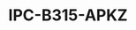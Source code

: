 ---
title: "IPC-B315-APKZ"
description: "5MP HD VF Bullet Network Camera"
image: "/images/categories/products/accessories/BAT-LA5800/BAT-LA58002.png"
images:
  - url: "/images/categories/products/accessories/BAT-LA5800/BAT-LA58002.png"
    caption: "Front view"
features:
  - Day/night functionality
  - Smart IR, up to 50m (164ft) IR distance
  - Optical glass window with higher light transmittance
  - IR anti-reflection window to increase the infrared transmittance
  - 2D/3D DNR (Digital Noise Reduction)
  - Built-in Mic
  - Ultra 265, H.265, H.264, MJPEG
  - ROI (Region of Interest)
  - ONVIF Conformance
  - Wide temperature range:- -30°C ~ 60°C (-22°F ~ 140°F)
  - Wide voltage range of ±25%
  - IP67
specifications: 
    Sensor: 1/2.7", progressive scan, CMOS
    Lens: 2.8 ~ 12mm, AF automatic focusing and motorized zoom lens
    Detect (m): 63.0 / 270.0
    Observe (m): 25.2 / 108.0
    Recognize (m): 12.6 / 54.0
    Identify (m): 6.3 / 27.0
    Angle of View (H): 102.79°~ 30.86°
    Angle of View (V): 54.50°~ 17.49°
    Angle of View (O): 106.94°~35.49°
    Adjustment angle: Pan:- 0° ~ 360°, Tilt:- 0° ~ 90°, Rotate:- 0° ~ 360°
    Shutter: Auto/Manual, 1 ~ 1/100000s
    Minimum Illumination: Colour:- 0.005Lux (F1.8, AGC ON); 0Lux with IR on
    Digital noise reduction: 2D/3D DNR
    Day/Night: IR-cut filter with auto switch (ICR)
    IR Range: Up to 50m (164ft) IR range
    Defog: Digital Defog
    WDR: 120dB
    Audio Compression: G.711
    Suppression: Supported
    Sampling Rate: 8KHZ
    Edge Storage: Micro SD, up to 256GB
    Network Storage: ANR,NAS(NFS)
    Video Compression: Ultra 265, H.265, H.264, MJPEG
    H.264 code profile: Baseline profile, Main profile, High profile
    Frame Rate: Main Stream:- 5MP (2880*1620), Max 25fps; 4MP (2560*1440), Max 25fps; 3MP (2304*1296), Max 30fps; 1080P (1920*1080), Max 30fps;
    Sub Stream: 720P (1280*720), Max 30fps; D1 (720*576), Max 30fps; 640*360,Max 30fps;
    HLC: Supported
    BLC: Supported
    OSD: Up to 4 OSDs
    Privacy Mask: Up to 4 areas
    ROI: Up to 8 areas
    Motion Detection: Up to 4 areas
    Behavior Detection: intrusion(based on human body detection), motion detection, tampering alarm, audio detection
    Protocols: IPv4, IPv6, IGMP, ICMP, ARP, TCP, UDP, DHCP, RTP, RTSP, RTCP, DNS, DDNS, NTP, FTP, UPnP, HTTP, HTTPS, SMTP, SSL, QoS, RTMP
    Compatible Integration: ONVIF (Profile S, Profile T, Profile G), API
    Web Browser: Plug-in required live view:- IE 10 and above, Chrome 45 and above, Firefox 52 and above, Edge 79 and above
    Plug-in free live view: Chrome 57.0 and above, Firefox 58.0 and above, Edge 16 and above
    Network: 10/100M Base-TX Ethernet
    Built-in Mic: Supported
    Power: DC 12V±25%, PoE
    Power consumption: Max 7.5W
    Dimensions (L × W × H): 198 × 74 × 74mm (7.8” × 2.9” × 2.9”)
    Weight: 0.51kg (1.12lb)
    Working Environment: -30°C ~ 60°C (-22°F ~ 140°F), Humidity:- ≤95% RH (non-condensing)
    Surge Protection: 6KV
    Ingress Protection: IP67
    Reset Button: Supported
---